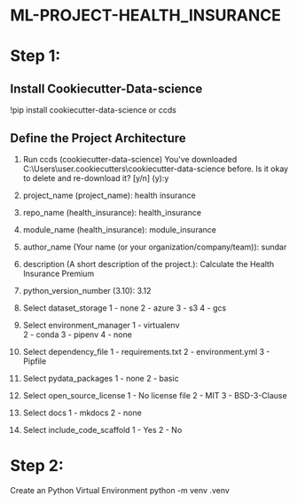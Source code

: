 # ML-PROJECT-HEALTH_INSURANCE
# Step 1:
## Install Cookiecutter-Data-science
!pip install cookiecutter-data-science or ccds
## Define the Project Architecture
1. Run ccds (cookiecutter-data-science)
You've downloaded C:\Users\user\.cookiecutters\cookiecutter-data-science before. Is it okay to delete and re-download it? [y/n] (y):y
2. project_name (project_name): health insurance
3. repo_name (health_insurance): health_insurance
4. module_name (health_insurance): module_insurance
5. author_name (Your name (or your organization/company/team)): sundar
6. description (A short description of the project.): Calculate the Health Insurance Premium
7. python_version_number (3.10): 3.12
8. Select dataset_storage
        1 - none
        2 - azure
        3 - s3
        4 - gcs
    
9. Select environment_manager
        1 - virtualenv        
        2 - conda
        3 - pipenv
        4 - none
    
10. Select dependency_file
        1 - requirements.txt
        2 - environment.yml
        3 - Pipfile
    
11. Select pydata_packages
        1 - none
        2 - basic
    
12. Select open_source_license
        1 - No license file
        2 - MIT
        3 - BSD-3-Clause
    
13. Select docs
        1 - mkdocs
        2 - none
   
14. Select include_code_scaffold
        1 - Yes
        2 - No
    

# Step 2:
  Create an Python Virtual Environment
  python -m venv .venv
